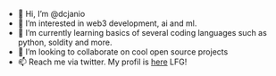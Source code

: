 - 👋 Hi, I’m @dcjanio
- 👀 I’m interested in web3 development, ai and ml.
- 🌱 I’m currently learning basics of several coding languages such as python, soldity and more.
- 💞️ I’m looking to collaborate on cool open source projects
- 📫 Reach me via twitter. My profil is [here]([url](https://twitter.com/dcjanio))
LFG!
